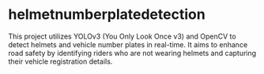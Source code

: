 # helmetnumberplatedetection
This project utilizes YOLOv3 (You Only Look Once v3) and OpenCV to detect helmets and vehicle number plates in real-time. It aims to enhance road safety by identifying riders who are not wearing helmets and capturing their vehicle registration details.
